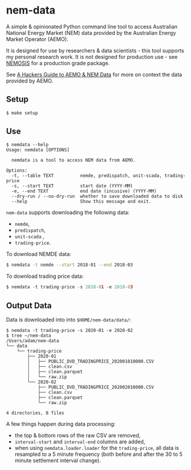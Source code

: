 # nem-data

A simple & opinionated Python command line tool to access Australian National Energy Market (NEM) data provided by the Australian Energy Market Operator (AEMO).

It is designed for use by researchers & data scientists - this tool supports my personal research work.  It is not designed for production use - see [NEMOSIS](https://github.com/UNSW-CEEM/NEMOSIS) for a production grade package.

See [A Hackers Guide to AEMO & NEM Data](https://adgefficiency.com/hackers-aemo/) for more on context the data provided by AEMO.


## Setup

```bash
$ make setup
```


## Use

```shell-session
$ nemdata --help
Usage: nemdata [OPTIONS]

  nemdata is a tool to access NEM data from AEMO.

Options:
  -t, --table TEXT          nemde, predispatch, unit-scada, trading-price
  -s, --start TEXT          start date (YYYY-MM)
  -e, --end TEXT            end date (incusive) (YYYY-MM)
  --dry-run / --no-dry-run  whether to save downloaded data to disk
  --help                    Show this message and exit.
```

`nem-data` supports downloading the following data:

- `nemde`, 
- `predispatch`, 
- `unit-scada` ,
- `trading-price`.

To download NEMDE data:

```bash
$ nemdata -t nemde --start 2018-01 --end 2018-03
```

To download trading price data:

```python
$ nemdata -t trading-price -s 2018-01 -e 2018-03
```


## Output Data

Data is downloaded into into `$HOME/nem-data/data/`:

```shell-session
$ nemdata -t trading-price -s 2020-01 -e 2020-02
$ tree ~/nem-data
/Users/adam/nem-data
└── data
    └── trading-price
        ├── 2020-01
        │   ├── PUBLIC_DVD_TRADINGPRICE_202001010000.CSV
        │   ├── clean.csv
        │   ├── clean.parquet
        │   └── raw.zip
        └── 2020-02
            ├── PUBLIC_DVD_TRADINGPRICE_202002010000.CSV
            ├── clean.csv
            ├── clean.parquet
            └── raw.zip

4 directories, 8 files
```

A few things happen during data processing:

- the top & bottom rows of the raw CSV are removed,
- `interval-start` and `interval-end` columns are added,
- when using `nemdata.loader.loader` for the `trading-price`, all data is resampled to a 5 minute frequency (both before and after the 30 to 5 minute settlement interval change).
